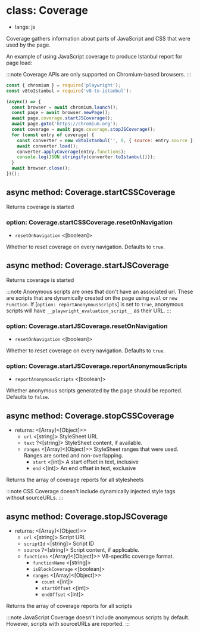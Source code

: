 # class: Coverage
* langs: js

Coverage gathers information about parts of JavaScript and CSS that were used by the page.

An example of using JavaScript coverage to produce Istanbul report for page load:

:::note
Coverage APIs are only supported on Chromium-based browsers.
:::

```js
const { chromium } = require('playwright');
const v8toIstanbul = require('v8-to-istanbul');

(async() => {
  const browser = await chromium.launch();
  const page = await browser.newPage();
  await page.coverage.startJSCoverage();
  await page.goto('https://chromium.org');
  const coverage = await page.coverage.stopJSCoverage();
  for (const entry of coverage) {
    const converter = new v8toIstanbul('', 0, { source: entry.source });
    await converter.load();
    converter.applyCoverage(entry.functions);
    console.log(JSON.stringify(converter.toIstanbul()));
  }
  await browser.close();
})();
```

## async method: Coverage.startCSSCoverage

Returns coverage is started

### option: Coverage.startCSSCoverage.resetOnNavigation
- `resetOnNavigation` <[boolean]>

Whether to reset coverage on every navigation. Defaults to `true`.

## async method: Coverage.startJSCoverage

Returns coverage is started

:::note
Anonymous scripts are ones that don't have an associated url. These are scripts that are dynamically created
on the page using `eval` or `new Function`. If [`option: reportAnonymousScripts`] is set to `true`, anonymous scripts
will have `__playwright_evaluation_script__` as their URL.
:::

### option: Coverage.startJSCoverage.resetOnNavigation
- `resetOnNavigation` <[boolean]>

Whether to reset coverage on every navigation. Defaults to `true`.

### option: Coverage.startJSCoverage.reportAnonymousScripts
- `reportAnonymousScripts` <[boolean]>

Whether anonymous scripts generated by the page should be reported. Defaults to `false`.

## async method: Coverage.stopCSSCoverage
- returns: <[Array]<[Object]>>
  - `url` <[string]> StyleSheet URL
  - `text` ?<[string]> StyleSheet content, if available.
  - `ranges` <[Array]<[Object]>> StyleSheet ranges that were used. Ranges are sorted and non-overlapping.
    - `start` <[int]> A start offset in text, inclusive
    - `end` <[int]> An end offset in text, exclusive

Returns the array of coverage reports for all stylesheets

:::note
CSS Coverage doesn't include dynamically injected style tags without sourceURLs.
:::

## async method: Coverage.stopJSCoverage
- returns: <[Array]<[Object]>>
  - `url` <[string]> Script URL
  - `scriptId` <[string]> Script ID
  - `source` ?<[string]> Script content, if applicable.
  - `functions` <[Array]<[Object]>> V8-specific coverage format.
    - `functionName` <[string]>
    - `isBlockCoverage` <[boolean]>
    - `ranges` <[Array]<[Object]>>
      - `count` <[int]>
      - `startOffset` <[int]>
      - `endOffset` <[int]>

Returns the array of coverage reports for all scripts

:::note
JavaScript Coverage doesn't include anonymous scripts by default. However, scripts with sourceURLs are
reported.
:::
